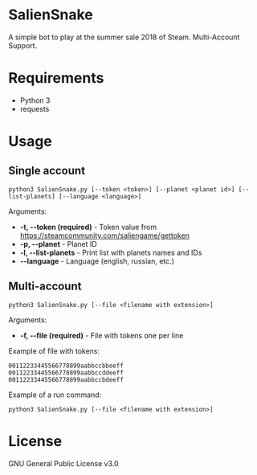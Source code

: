 # SalienSnake
A simple bot to play at the summer sale 2018 of Steam. Multi-Account Support.

# Requirements
* Python 3
* requests

# Usage

## Single account
```
python3 SalienSnake.py [--token <token>] [--planet <planet id>] [--list-planets] [--language <language>]
```
Arguments:
* **-t, --token (required)** - Token value from https://steamcommunity.com/saliengame/gettoken
* **-p, --planet** - Planet ID
* **-l, --list-planets** - Print list with planets names and IDs
* **--language** - Language (english, russian, etc.)

## Multi-account
```
python3 SalienSnake.py [--file <filename with extension>]
```
Arguments:
* **-f, --file (required)** - File with tokens one per line

Example of file with tokens:
```
00112233445566778899aabbccbbeeff
00112233445566778899aabbccddeeff
00112233445566778899aabbccbdeeff
```
Example of a run command:
```
python3 SalienSnake.py [--file <filename with extension>]
```

# License
GNU General Public License v3.0
